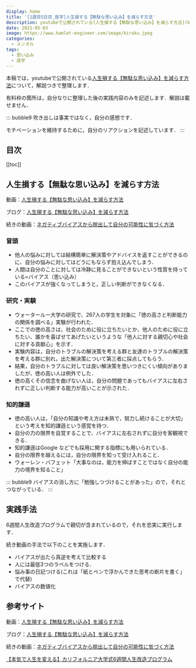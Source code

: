 ```yaml
---
display: home
title: '[1週目5日目_座学]人生損する【無駄な思い込み】を減らす方法'
description: youtubeで公開されている[人生損する【無駄な思い込み】を減らす方法](https://www.youtube.com/watch?v=ykhqu43pKRE)について，解説つきで整理します．
date: 2021-05-03
image: https://www.hamlet-engineer.com/image/kiroku.jpeg
categories: 
  - メンタル
tags:
  - 思い込み
  - 座学
---
```


本稿では，youtubeで公開されている[人生損する【無駄な思い込み】を減らす方法](https://www.youtube.com/watch?v=ykhqu43pKRE)について，解説つきで整理します．

<!-- more -->

有料枠の箇所は，自分なりに整理した後の実践内容のみを記述します．解説は載せません．

::: bubble9
吹き出しは事実ではなく，自分の感想です．

モチベーションを維持するために，自分のリアクションを記述しています．
:::

<!-- <span style="background-color: #ffff99;"></span> -->
<!-- <span style="color: #ff0000;"></span> -->


## 目次
[[toc]]

## 人生損する【無駄な思い込み】を減らす方法
動画：[人生損する【無駄な思い込み】を減らす方法](https://www.youtube.com/watch?v=ykhqu43pKRE)

ブログ：[人生損する【無駄な思い込み】を減らす方法](https://daigoblog.jp/belief-cancellation/)

続きの動画：[ネガティブバイアスから脱出して自分の可能性に気づく方法](https://daigovideolab.jp/play/1540014842)

### 冒頭
- 他人の悩みに対しては結構簡単に解決策やアドバイスを返すことができるのに、自分の悩みに対してはどうにもならず抱え込んでしまう．
- 人間は自分のことに対しては冷静に見ることができないという性質を持っている=バイアス（思い込み）
- このバイアスが強くなってしまうと，正しい判断ができなくなる．

### 研究・実験
- ウォータールー大学の研究で、267人の学生を対象に「徳の高さと判断能力の関係を調べる」実験が行われた．
- ここでの徳の高さは，社会のために役に立ちたいとか、他人のために役に立ちたい、誰かを喜ばせてあげたいというような「他人に対する親切心や社会に対する貢献心」を示す．
- 実験内容は，自分のトラブルの解決策を考える群と友達のトラブルの解決策を考える群に別れ，出た解決策について第三者に採点してもらう．
- 結果，自分のトラブルに対しては良い解決策を思いつきにくい傾向がありましたが、徳の高い人は例外でした．
- 徳の高くその信念を曲げない人は，自分の問題であってもバイアスに左右されずに正しい判断する能力が高いことが示された．

### 知的謙遜
- 徳の高い人は，「自分の知識や考え方は未熟で，努力し続けることが大切」という考えを知的謙遜という感覚を持つ．
- 自分の力の限界を自覚することで、バイアスに左右されずに自分を客観視できる．
- 知的謙遜はGoogle などでも採用に関する指標にも用いられている．
- 自分の限界を越えるには，自分の限界を知って受け入れること．
- ウォーレン・バフェット「大事なのは，能力を伸ばすことではなく自分の能力の境界を知ること」

::: bubble9
バイアスの消し方に「勉強しつづけることがあった」ので，それとつながっている．
:::


## 実践手法
6週間人生改造プログラムで親切が含まれているので，それを忠実に実行します．

続き動画の手法で以下のことを実施します．
- バイアスが出たら真逆を考えて比較する
- 人には最低3つのラベルをつける．
- 悩み事の日記つける(これは「紙とペンで浮かんできた思考の断片を書く」で代替)
- バイアスの数値化



## 参考サイト
動画：[人生損する【無駄な思い込み】を減らす方法](https://www.youtube.com/watch?v=ykhqu43pKRE)

ブログ：[人生損する【無駄な思い込み】を減らす方法](https://daigoblog.jp/belief-cancellation/)

続きの動画：[ネガティブバイアスから脱出して自分の可能性に気づく方法](https://daigovideolab.jp/play/1540014842)

[【本気で人生を変える】カリフォルニア大学式6週間人生改造プログラム](https://daigoblog.jp/pushing-thelimits/)

<ClientOnly>
  <CallInArticleAdsense />
</ClientOnly>